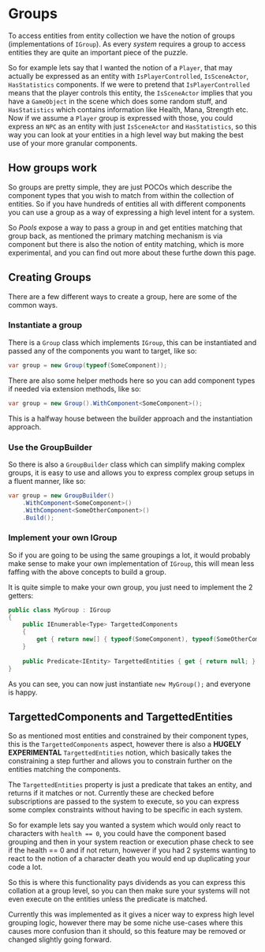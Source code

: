 # Groups

To access entities from entity collection we have the notion of groups (implementations of `IGroup`). As every *system* requires a group to access entities they are quite an important piece of the puzzle.

So for example lets say that I wanted the notion of a `Player`, that may actually be expressed as an entity with `IsPlayerControlled`, `IsSceneActor`, `HasStatistics` components. If we were to pretend that `IsPlayerControlled` means that the player controls this entity, the `IsSceneActor` implies that you have a `GameObject` in the scene which does some random stuff, and `HasStatistics` which contains information like Health, Mana, Strength etc. Now if we assume a `Player` group is expressed with those, you could express an `NPC` as an entity with just `IsSceneActor` and `HasStatistics`, so this way you can look at your entities in a high level way but making the best use of your more granular components.

## How groups work

So groups are pretty simple, they are just POCOs which describe the component types that you wish to match from within the collection of entities. So if you have hundreds of entities all with different components you can use a group as a way of expressing a high level intent for a system. 

So *Pools* expose a way to pass a group in and get entities matching that group back, as mentioned the primary matching mechanism is via component but there is also the notion of entity matching, which is more experimental, and you can find out more about these furthe down this page.

## Creating Groups

There are a few different ways to create a group, here are some of the common ways.

### Instantiate a group

There is a `Group` class which implements `IGroup`, this can be instantiated and passed any of the components you want to target, like so:

```c#
var group = new Group(typeof(SomeComponent));
```

There are also some helper methods here so you can add component types if needed via extension methods, like so:

```c#
var group = new Group().WithComponent<SomeComponent>();
```

This is a halfway house between the builder approach and the instantiation approach.

### Use the GroupBuilder

So there is also a `GroupBuilder` class which can simplify making complex groups, it is easy to use and allows you to express complex group setups in a fluent manner, like so:

```c#
var group = new GroupBuilder()
    .WithComponent<SomeComponent>()
    .WithComponent<SomeOtherComponent>()
    .Build();
```

### Implement your own IGroup

So if you are going to be using the same groupings a lot, it would probably make sense to make your own implementation of `IGroup`, this will mean less faffing with the above concepts to build a group.

It is quite simple to make your own group, you just need to implement the 2 getters:

```c#
public class MyGroup : IGroup
{
    public IEnumerable<Type> TargettedComponents 
    { 
        get { return new[] { typeof(SomeComponent), typeof(SomeOtherComponent) }; } 
    }
        
    public Predicate<IEntity> TargettedEntities { get { return null; } }
}
```

As you can see, you can now just instantiate `new MyGroup();` and everyone is happy.

## TargettedComponents and TargettedEntities

So as mentioned most entities and constrained by their component types, this is the `TargettedComponents` aspect, however there is also a **HUGELY EXPERIMENTAL** `TargettedEntities` notion, which basically takes the constraining a step further and allows you to constrain further on the entities matching the components.

The `TargettedEntities` property is just a predicate that takes an entity, and returns if it matches or not. Currently these are checked before subscriptions are passed to the system to execute, so you can express some complex constraints without having to be specific in each system.

So for example lets say you wanted a system which would only react to characters with `health == 0`, you could have the component based grouping and then in your system reaction or execution phase check to see if the health == 0 and if not return, however if you had 2 systems wanting to react to the notion of a character death you would end up duplicating your code a lot.

So this is where this functionality pays dividends as you can express this collation at a group level, so you can then make sure your systems will not even execute on the entities unless the predicate is matched.

Currently this was implemented as it gives a nicer way to express high level grouping logic, however there may be some niche use-cases where this causes more confusion than it should, so this feature may be removed or changed slightly going forward.